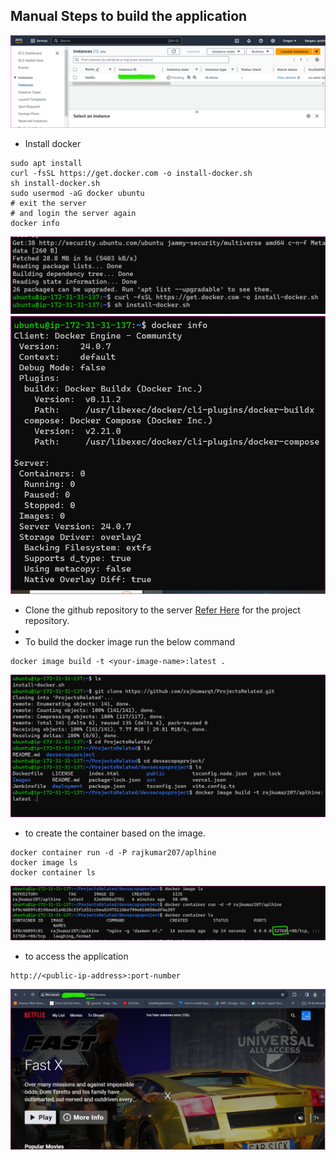 Manual Steps to build the application
---------------------------------------
![Preview](Images/jenkins.png)
* Install docker
```
sudo apt install
curl -fsSL https://get.docker.com -o install-docker.sh
sh install-docker.sh
sudo usermod -aG docker ubuntu
# exit the server
# and login the server again
docker info

```
![Preview](Images/jenkins1.png)
![Preview](Images/jenkins2.png)

* Clone the github repository to the server [Refer Here](https://github.com/rajkumarqt/ProjectsRelated/tree/main/devsecopsproject) for the project repository.
* 
* To build the docker image run the below command
```
docker image build -t <your-image-name>:latest .
```
![Preview](Images/jenkins3.png)

* to create the container based on the image.
```
docker container run -d -P rajkumar207/aplhine
docker image ls
docker container ls
```
![Preview](Images/jenkins4.png)

* to access the application 
```
http://<public-ip-address>:port-number
```
![Preview](Images/jenkins5.png)